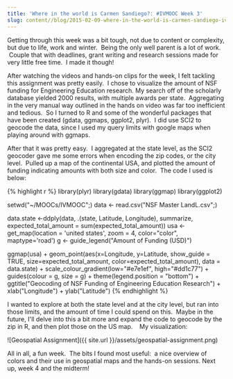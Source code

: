 ```yaml
---
title: 'Where in the world is Carmen Sandiego?: #IVMOOC Week 3'
slug: content//blog/2015-02-09-where-in-the-world-is-carmen-sandiego-ivmooc-week-3
---
```

Getting through this week was a bit tough, not due to content or complexity, but due to life, work and winter.  Being the only well parent is a lot of work.  Couple that with deadlines, grant writing and research sessions made for very little free time.  I made it though!

After watching the videos and hands-on clips for the week, I felt tackling this assignment was pretty easily.  I chose to visualize the amount of NSF funding for Engineering Education research. My search off of the scholarly database yielded 2000 results, with multiple awards per state.  Aggregating in the very manual way outlined in the hands on video was far too inefficient and tedious.  So I turned to R and some of the wonderful packages that have been created (gdata, ggmaps, ggplot2, plyr).  I did use SCI2 to geocode the data, since I used my query limits with google maps when playing around with ggmaps.

After that it was pretty easy.  I aggregated at the state level, as the SCI2 geocoder gave me some errors when encoding the zip codes, or the city level.  Pulled up a map of the continental USA, and plotted the amount of funding indicating amounts with both size and color.  The code I used is below:

{% highlight r %}
library(plyr)
library(gdata)
library(ggmap)
library(ggplot2)

setwd("~/MOOCs/IVMOOC";)
data <- read.csv("NSF Master LandL.csv";)

data.state <-ddply(data, .(state, Latitude, Longitude), summarize, expected_total_amount = sum(expected_total_amount))
usa <- get_map(location = 'united states', zoom = 4, color="color", maptype='road')
g <- guide_legend("Amount of Funding (USD)")

ggmap(usa) +
  geom_point(aes(x=Longitude, y=Latitude, show_guide = TRUE, size=expected_total_amount, color=expected_total_amount), data = data.state) +
  scale_colour_gradient(low="#e7e1ef", high="#dd1c77") +
  guides(colour = g, size = g) +
  theme(legend.position = "bottom") +
  ggtitle("Geocoding of NSF Funding of Engineering Education Research") +
  xlab("Longitude") +
  ylab("Latitude")
{% endhighlight %}

I wanted to explore at both the state level and at the city level, but ran into those limits, and the amount of time I could spend on this.  Maybe in the future, I'll delve into this a bit more and expand the code to geocode by the zip in R, and then plot those on the US map.    My visualization:

![Geospatial Assignment]({{ site.url }}/assets/geospatial-assignment.png)

All in all, a fun week.  The bits I found most useful:  a nice overview of colors and their use in geospatial maps and the hands-on sessions.
Next up, week 4 and the midterm!
